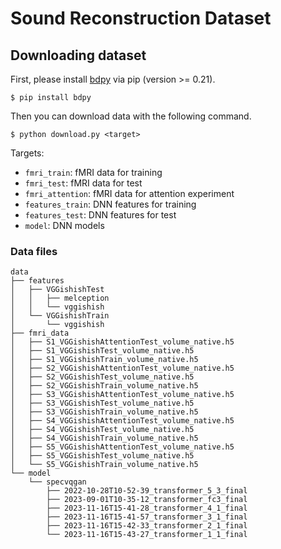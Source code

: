 # Sound Reconstruction Dataset

## Downloading dataset

First, please install [bdpy](https://github.com/KamitaniLab/bdpy) via pip (version >= 0.21).

```
$ pip install bdpy
```

Then you can download data with the following command.

```
$ python download.py <target>
```

Targets:

- `fmri_train`: fMRI data for training
- `fmri_test`: fMRI data for test
- `fmri_attention`: fMRI data for attention experiment
- `features_train`: DNN features for training
- `features_test`: DNN features for test
- `model`: DNN models

### Data files

```
data
├── features
│   ├── VGGishishTest
│   │   ├── melception
│   │   └── vggishish
│   └── VGGishishTrain
│       └── vggishish
├── fmri_data
│   ├── S1_VGGishishAttentionTest_volume_native.h5
│   ├── S1_VGGishishTest_volume_native.h5
│   ├── S1_VGGishishTrain_volume_native.h5
│   ├── S2_VGGishishAttentionTest_volume_native.h5
│   ├── S2_VGGishishTest_volume_native.h5
│   ├── S2_VGGishishTrain_volume_native.h5
│   ├── S3_VGGishishAttentionTest_volume_native.h5
│   ├── S3_VGGishishTest_volume_native.h5
│   ├── S3_VGGishishTrain_volume_native.h5
│   ├── S4_VGGishishAttentionTest_volume_native.h5
│   ├── S4_VGGishishTest_volume_native.h5
│   ├── S4_VGGishishTrain_volume_native.h5
│   ├── S5_VGGishishAttentionTest_volume_native.h5
│   ├── S5_VGGishishTest_volume_native.h5
│   └── S5_VGGishishTrain_volume_native.h5
└── model
    └── specvqgan
        ├── 2022-10-28T10-52-39_transformer_5_3_final
        ├── 2023-09-01T10-35-12_transformer_fc3_final
        ├── 2023-11-16T15-41-28_transformer_4_1_final
        ├── 2023-11-16T15-41-57_transformer_3_1_final
        ├── 2023-11-16T15-42-33_transformer_2_1_final
        └── 2023-11-16T15-43-27_transformer_1_1_final
```
